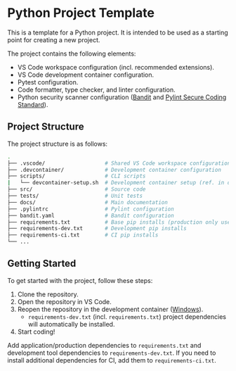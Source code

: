 # Python Project Template

This is a template for a Python project. It is intended to be used as a starting point for creating a new project.

The project contains the following elements:

- VS Code workspace configuration (incl. recommended extensions).
- VS Code development container configuration.
- Pytest configuration.
- Code formatter, type checker, and linter configuration.
- Python security scanner configuration ([Bandit](https://github.com/PyCQA/bandit) and [Pylint Secure Coding Standard](https://github.com/Takishima/pylint-secure-coding-standard)).

## Project Structure

The project structure is as follows:

```bash
.
├── .vscode/                   # Shared VS Code workspace configuration
├── .devcontainer/             # Development container configuration
├── scripts/                   # CLI scripts
|   └── devcontainer-setup.sh  # Development container setup (ref. in devcontainer.json)
├── src/                       # Source code
├── tests/                     # Unit tests
├── docs/                      # Main documentation
├── .pylintrc                  # Pylint configuration
├── bandit.yaml                # Bandit configuration
├── requirements.txt           # Base pip installs (production only uses this)
├── requirements-dev.txt       # Development pip installs
├── requirements-ci.txt        # CI pip installs
└── ...
```

## Getting Started

To get started with the project, follow these steps:

1. Clone the repository.
2. Open the repository in VS Code.
3. Reopen the repository in the development container ([Windows](https://code.visualstudio.com/docs/devcontainers/containers#_open-a-wsl-2-folder-in-a-container-on-windows)).
    - `requirements-dev.txt` (incl. `requirements.txt`) project dependencies will automatically be installed.
4. Start coding!

Add application/production dependencies to `requirements.txt` and development tool dependencies to `requirements-dev.txt`. If you need to install additional dependencies for CI, add them to `requirements-ci.txt`.
